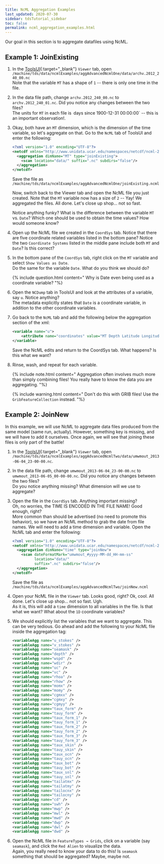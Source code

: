 ```yaml
---
title: NcML Aggregation Examples
last_updated: 2020-07-30
sidebar: tdsTutorial_sidebar
toc: false
permalink: ncml_aggregation_examples.html
---
```


Our goal in this section is to aggregate datafiles using NcML.


## Example 1: JoinExisting

1. In the [ToolsUI](https://docs.unidata.ucar.edu/netcdf-java/5.4/userguide/toolsui_ref.html){:target="_blank"} `Viewer` tab, open `/machine/tds/data/ncmlExamples/aggAdvancedNcmlOne/data/archv.2012_240_00.nc`  
Note that the variable `MT` has a shape of `1` -- there is only one time in the file.

2. In the data file path, change `archv.2012_240_00.nc` to `archv.2012_240_01.nc`. 
Did you notice any changes between the two files?  
The units for `MT` in each file is` `days since 1900-12-31 00:00:00` -- this is an important observation!.

3. Okay, both have an `MT` dimension, which is the dimension of the time variable, so let's aggregate on that. 
Go to the `NcML` tab of ToolsUI and enter the following:

    ~~~xml
    <?xml version="1.0" encoding="UTF-8"?>
    <netcdf xmlns="http://www.unidata.ucar.edu/namespaces/netcdf/ncml-2.2">
      <aggregation dimName="MT" type="joinExisting">
        <scan location="data/" suffix=".nc" subdirs="false"/>
      </aggregation>
    </netcdf>
    ~~~
   
    Save the file as `/machine/tds/data/ncmlExamples/aggAdvancedNcmlOne/joinExisting.ncml`

    Now, switch back to the Viewer tab and open the NcML file you just created. 
    Note that the `MT` variable now has a size of `2` -- Yay! 
    We aggregated the files. 
    All done. 
    Let's close up shop... not so fast.

    Notice anything funky? 
    What is the difference between the variable `MT` vs. `Date`? 
    Which one should be used to obtain the time values? How would someone know?

4.  Open up the NcML file we created in the `CoordSys` tab. 
Notice that there are five coordinate related variables listed in the bottom pane? 
Notice the two `Coordinate Systems` listed in the middle pane include both `MT` and `Date`? 
Is this correct?

5.  In the bottom pane of the `CoordSys` tab, right click on the `MT` variable and select `Show Values as Date`.  
Do the same for the variable `Date`. 
What do you think we should do?

    {% include question.html content="
    Why is Date even being used as a coordinate variable?
    "%}

6.  Open the `NCDump` tab in ToolsUI and look at the attributes of a variable, say `u`. 
Notice anything?  
The metadata explicitly states that `Date` is a coordinate variable, in addition to the other coordinate variables.

7.  Go back to the `NcML` tab and add the following below the aggregation section of the xml:

    ~~~xml
    <variable name="u">
        <attribute name="coordinates" value="MT Depth Latitude Longitude"/>
    </variable>
    ~~~

    Save the NcML edits and return to the CoordSys tab. What happens? Is this what we want?

8.  Rinse, wash, and repeat for each variable.  

    {% include note.html content="
    Aggregation often involves much more than simply combining files! 
    You really have to know the data you are aggregating.
    "%}

    {% include warning.html content="
    Don't do this with GRIB files! Use the `GribFeatureCollection` instead.
    "%}

## Example 2: JoinNew

In this example, we will use NcML to aggregate data files produced from the same model (same run, actually). 
However, something key is missing, and we will have to add it ourselves. 
Once again, we will see that joining these files is only part of the battle!

1. In the [ToolsUI](https://docs.unidata.ucar.edu/netcdf-java/5.4/userguide/toolsui_ref.html){:target="_blank"} `Viewer` tab, open `/machine/tds/data/ncmlExamples/aggAdvancedNcmlTwo/data/umwmout_2013-06-04_23-00-00.nc`.

2. In the data file path, change `umwmout_2013-06-04_23-00-00.nc` to `umwmout_2013-06-05_00-00-00.nc`. 
Did you notice any changes between the two files?  
Do you notice anything missing? What dimension will we use to aggregate?

3. Open the file in the `CoordSys` tab. Anything important missing?  
Oh, no worries, the TIME IS ENCODED IN THE FILE NAME! 
Good enough, right?  
More common than should be advertised (no need to promote this behavior), so we have an NcML method to grab the date from file names. 
We will need to add a time dimension and variable. 
Open the NcML tab and enter the following:

    ~~~xml
    <?xml version="1.0" encoding="UTF-8"?>
    <netcdf xmlns="http://www.unidata.ucar.edu/namespaces/netcdf/ncml-2.2">
      <aggregation dimName="time" type="joinNew">
        <scan dateFormatMark="umwmout_#yyyy-MM-dd_HH-mm-ss" 
              location="data/" 
              suffix=".nc" subdirs="false"/>
      </aggregation>
    </netcdf>
   ~~~
   
   Save the file as `/machine/tds/data/ncmlExamples/aggAdvancedNcmlTwo/joinNew.ncml`

4. Open your NcML file in the `Viewer` tab. 
Looks good, right? 
Ok, cool. All done. 
Let's close up shop... not so fast. 
Ugh.  
As it is, this will add a `time` dimension to all variables in the file. 
Is that what we want? 
What about the `1D` coordinate variables?

5.  We should explicitly list the variables that we want to aggregate. 
This can be very tedious. 
Go ahead and add the following to your NcML file inside the aggregation tag:

    ~~~xml
    <variableAgg name="u_stokes" />
    <variableAgg name="v_stokes" />
    <variableAgg name="seamask" />
    <variableAgg name="depth" />
    <variableAgg name="wspd" />
    <variableAgg name="wdir" />
    <variableAgg name="uc" />
    <variableAgg name="vc" />
    <variableAgg name="rhoa" />
    <variableAgg name="rhow" />
    <variableAgg name="momx" />
    <variableAgg name="momy" />
    <variableAgg name="cgmxx" />
    <variableAgg name="cgmxy" />
    <variableAgg name="cgmyy" />
    <variableAgg name="taux_form" />
    <variableAgg name="tauy_form" />
    <variableAgg name="taux_form_1" />
    <variableAgg name="tauy_form_1" />
    <variableAgg name="taux_form_2" />
    <variableAgg name="tauy_form_2" />
    <variableAgg name="taux_form_3" />
    <variableAgg name="tauy_form_3" />
    <variableAgg name="taux_skin" />
    <variableAgg name="tauy_skin" />
    <variableAgg name="taux_ocn" />
    <variableAgg name="tauy_ocn" />
    <variableAgg name="taux_bot" />
    <variableAgg name="tauy_bot" />
    <variableAgg name="taux_snl" />
    <variableAgg name="tauy_snl" />
    <variableAgg name="tailatmx" />
    <variableAgg name="tailatmy" />
    <variableAgg name="tailocnx" />
    <variableAgg name="tailocny" />
    <variableAgg name="cd" />
    <variableAgg name="swh" />
    <variableAgg name="mwp" />
    <variableAgg name="mwl" />
    <variableAgg name="mwd" />
    <variableAgg name="dwp" />
    <variableAgg name="dwl" />
    <variableAgg name="dwd" />
    ~~~
    
6.  Open the NcML file in `FeatureTypes → Grids`, click on a variable (say `seamask`), and click the `Red Alien` to visualize the data.  
Again, you really need to know your data to do this! Is `seamask` something that should be aggregated? 
Maybe, maybe not.